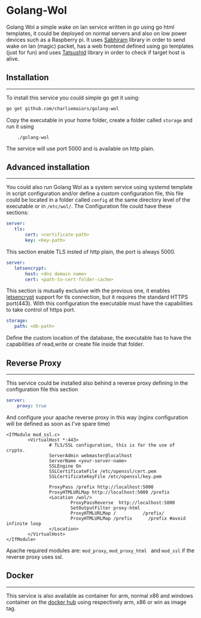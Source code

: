 # Golang-Wol

Golang Wol a simple wake on lan service written in go using go html templates, it could be deployed on normal servers and also on low power devices such as a Raspberry pi.
It uses [Sabhiram](https://github.com/sabhiram/go-wol) library in order to send wake on lan (magic) packet, has a web frontend defined using go templates (just for fun) and uses [Tatsushid](https://github.com/tatsushid/go-fastping) library in order to check if target host is alive.

## Installation
---
To install this service you could simple go get it using:

```bash
go get github.com/charliemaiors/golang-wol
```
Copy the executable in your home folder, create a folder called ```storage``` and run it using 

```
    ./golang-wol
```
The service will use port 5000 and is available on http plain.

## Advanced installation
---
 You could also run Golang Wol as a system service using systemd template in script configuration and/or define a custom configuration file, this file could be located in a folder called ```config``` at the same directory level of the executable or in ```/etc/wol/```.
 The Configuration file could have these sections:

 ```yaml
 server:
    tls: 
        cert: <certificate-path>
        key: <key-path>
 ```

 This section enable TLS insted of http plain, the port is always 5000.

 ```yaml
server:
    letsencrypt:
        host: <dns domain name>
        cert: <path-to-cert-folder-cache>
 ```

 This section is mutually exclusive with the previous one, it enables [letsencrypt](https://letsencrypt.org/) support for tls connection, but it requires the standard HTTPS port(443). With this configuration the executable must have the capabilities to take control of https port.
 
 ```yaml
 storage:
    path: <db-path>
 ```
 Define the custom location of the database, the executable has to have the capabilities of read,write or create file inside that folder.

## Reverse Proxy
---

This service could be installed also behind a reverse proxy defining in the configuration file this section

```yaml
server:
    proxy: true
```

And configure your apache reverse proxy in this way (nginx configuration will be defined as soon as I've spare time)

```
<IfModule mod_ssl.c>
        <VirtualHost *:443>
                # TLS/SSL configuration, this is for the use of crypto.
                ServerAdmin webmaster@localhost
                ServerName <your-server-name>
                SSLEngine On
                SSLCertificateFile /etc/openssl/cert.pem
                SSLCertificateKeyFile /etc/openssl/key.pem

                ProxyPass /prefix http://localhost:5000
                ProxyHTMLURLMap http://localhost:5000 /prefix
                <Location /wol/>
                        ProxyPassReverse  http://localhost:5000
                        SetOutputFilter proxy-html
                        ProxyHTMLURLMap /          /prefix/
                        ProxyHTMLURLMap /prefix      /prefix #avoid infinite loop
                </Location>
        </VirtualHost>
</IfModule>
```

Apache required modules are: ```mod_proxy```,  ```mod_proxy_html ``` and ```mod_ssl``` if the reverse proxy uses ssl.

 ## Docker
---
 This service is also available as container for arm, normal x86 and windows container on the [docker hub](https://hub.docker.com/r/cmaiorano/golang-wol/) using respectively arm, x86 or win as image tag.